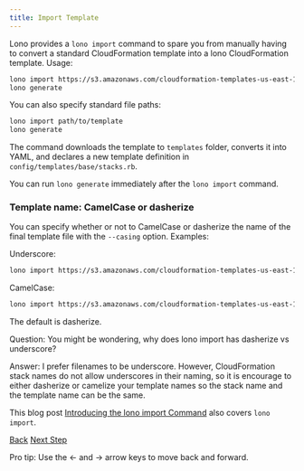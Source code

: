 ```yaml
---
title: Import Template
---
```


Lono provides a `lono import` command to spare you from manually having to convert a standard CloudFormation template into a lono CloudFormation template.  Usage:

```sh
lono import https://s3.amazonaws.com/cloudformation-templates-us-east-1/EC2InstanceWithSecurityGroupSample.template
lono generate
```

You can also specify standard file paths:

```sh
lono import path/to/template
lono generate
```

The command downloads the template to `templates` folder, converts it into YAML, and declares a new template definition in `config/templates/base/stacks.rb`.

You can run `lono generate` immediately after the `lono import` command.

### Template name: CamelCase or dasherize

You can specify whether or not to CamelCase or dasherize the name of the final template file with the `--casing` option.  Examples:

Underscore:

```sh
lono import https://s3.amazonaws.com/cloudformation-templates-us-east-1/EC2InstanceWithSecurityGroupSample.template --casing dasherize
```

CamelCase:

```sh
lono import https://s3.amazonaws.com/cloudformation-templates-us-east-1/EC2InstanceWithSecurityGroupSample.template --casing camelcase
```

The default is dasherize.

Question: You might be wondering, why does lono import has dasherize vs underscore?

Answer: I prefer filenames to be underscore. However, CloudFormation stack names do not allow underscores in their naming, so it is encourage to either dasherize or camelize your template names so the stack name and the template name can be the same.

This blog post [Introducing the lono import Command](https://blog.boltops.com/2017/09/15/introducing-the-lono-import-command) also covers `lono import`.

<a id="prev" class="btn btn-basic" href="{% link _docs/lono-env.md %}">Back</a>
<a id="next" class="btn btn-primary" href="{% link _docs/config-templates.md %}">Next Step</a>
<p class="keyboard-tip">Pro tip: Use the <- and -> arrow keys to move back and forward.</p>
